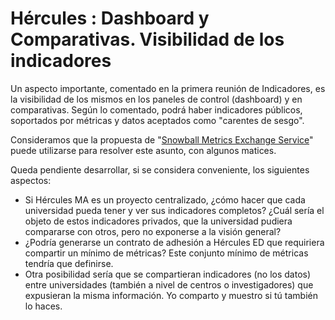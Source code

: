 # Hércules : Dashboard y Comparativas. Visibilidad de los indicadores



Un aspecto importante, comentado en la primera reunión de Indicadores, es la visibilidad de los mismos en los paneles de control (dashboard) y en comparativas. Según lo comentado, podrá haber indicadores públicos, soportados por métricas y datos aceptados como "carentes de sesgo".

Consideramos que la propuesta de "[Snowball Metrics Exchange Service](https://confluence.um.es/confluence/pages/viewpage.action?pageId=179273732#Metodolog%C3%ADadeincorporaci%C3%B3ndeindicadores.SnowballMetrics-TheSnowballMetricsExchangeservice "https://confluence.um.es/confluence/pages/viewpage.action?pageId=179273732#Metodolog%C3%ADadeincorporaci%C3%B3ndeindicadores.SnowballMetrics-TheSnowballMetricsExchangeservice")" puede utilizarse para resolver este asunto, con algunos matices.

Queda pendiente desarrollar, si se considera conveniente, los siguientes aspectos:

* Si Hércules MA es un proyecto centralizado, ¿cómo hacer que cada universidad pueda tener y ver sus indicadores completos? ¿Cuál sería el objeto de estos indicadores privados, que la universidad pudiera compararse con otros, pero no exponerse a la visión general?
* ¿Podría generarse un contrato de adhesión a Hércules ED que requiriera compartir un mínimo de métricas? Este conjunto mínimo de métricas tendría que definirse.
* Otra posibilidad sería que se compartieran indicadores (no los datos) entre universidades (también a nivel de centros o investigadores) que expusieran la misma información. Yo comparto y muestro si tú también lo haces.

  






